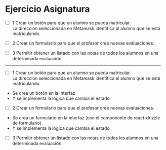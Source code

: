 # Ejercicio Asignatura

- [ ] 1 Crear un botón para que un alumno se pueda matricular.  
La dirección seleccionada en Metamask identifica al alumno que se está matriculando.

- [ ] 2 Crear un formulario para que el profesor cree nuevas evaluaciones.

- [ ] 3 Permitir obtener un listado con las notas de todos los alumnos en una determinada evaluación.

---------------------

- [ ] 1 Crear un botón para que un alumno se pueda matricular.  
La dirección seleccionada en Metamask identifica al alumno que se está matriculando.
 
 - Se crea un botón en la interfaz
 - Y se implementa la lógica que cambia el estado

- [ ] 2 Crear un formulario para que el profesor cree nuevas evaluaciones.

- Se crea un formulario en la interfaz (con el componente de react-drizzle de formulario)
- Y se implementa la lógica que cambia el estado

- [ ] 3 Permitir obtener un listado con las notas de todos los alumnos en una determinada evaluación.
